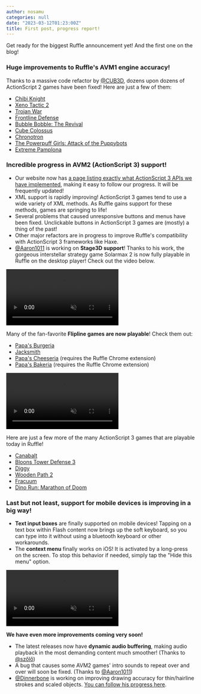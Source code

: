 ```yaml
---
author: nosamu
categories: null
date: "2023-03-12T01:23:00Z"
title: First post, progress report!
---
```

Get ready for the biggest Ruffle announcement yet! And the first one on the blog!

### Huge improvements to Ruffle's AVM1 engine accuracy!
Thanks to a massive code refactor by [@CUB3D](https://github.com/CUB3D/), dozens upon dozens of ActionScript 2 games have been fixed! Here are just a few of them:
- [Chibi Knight](https://www.newgrounds.com/portal/view/526470)
- [Xeno Tactic 2](https://www.newgrounds.com/portal/view/438241/format/flash?emulate=flash)
- [Trojan War](https://www.newgrounds.com/portal/view/604949/format/flash?emulate=flash)
- [Frontline Defense](https://www.kongregate.com/games/kazama_bee/frontline-defense-first-assault)
- [Bubble Bobble: The Revival](https://flasharch.com/en/archive/play/084db17094dc7452f01da0905d7eb516)
- [Cube Colossus](https://www.newgrounds.com/portal/view/507205/format/flash?emulate=flash)
- [Chronotron](https://www.kongregate.com/games/Scarybug/chronotron)
- [The Powerpuff Girls: Attack of the Puppybots](https://flasharch.com/en/archive/play/b93354279e9788b849f83ef78f52cbbb)
- [Extreme Pamplona](https://flasharch.com/en/archive/play/e36aac73914ec8672218317e000615d7)

### Incredible progress in AVM2 (ActionScript 3) support!
- Our website now has [a page listing exactly what ActionScript 3 APIs we have implemented](https://ruffle.rs/avm2.html), making it easy to follow our progress. It will be frequently updated!
- XML support is rapidly improving! ActionScript 3 games tend to use a wide variety of XML methods. As Ruffle gains support for these methods, games are springing to life!
- Several problems that caused unresponsive buttons and menus have been fixed. Unclickable buttons in ActionScript 3 games are (mostly) a thing of the past!
- Other major refactors are in progress to improve Ruffle's compatibility with ActionScript 3 frameworks like Haxe.
- [@Aaron1011](https://github.com/Aaron1011/) is working on **Stage3D support**! Thanks to his work, the gorgeous interstellar strategy game Solarmax 2 is now fully playable in Ruffle on the desktop player! Check out the video below.

<video muted autoplay controls>
    <source src="/assets/2023-03-12-progress-report/ruffle_solarmax2.mp4" type="video/mp4">
</video>

Many of the fan-favorite **Flipline games are now playable**! Check them out:
- [Papa's Burgeria](https://www.kongregate.com/games/FliplineStudios/papas-burgeria)
- [Jacksmith](https://www.kongregate.com/games/FliplineStudios/jacksmith)
- [Papa's Cheeseria](https://www.flipline.com/games/papascheeseria/index.html) (requires the Ruffle Chrome extension)
- [Papa's Bakeria](https://www.flipline.com/games/papasbakeria/index.html) (requires the Ruffle Chrome extension)

<video muted autoplay controls>
    <source src="/assets/2023-03-12-progress-report/ruffle_burgeria.mp4" type="video/mp4">
</video>

Here are just a few more of the many ActionScript 3 games that are playable today in Ruffle!
- [Canabalt](https://www.newgrounds.com/portal/view/510303)
- [Bloons Tower Defense 3](https://www.newgrounds.com/portal/view/463445/format/flash?emulate=flash)
- [Diggy](https://www.kongregate.com/games/Vogd/diggy)
- [Wooden Path 2](https://www.kongregate.com/games/Remivision/wooden-path-2)
- [Fracuum](https://www.newgrounds.com/portal/view/594354)
- [Dino Run: Marathon of Doom](https://www.newgrounds.com/portal/view/566176)

### Last but not least, support for **mobile devices** is improving in a big way!
- **Text input boxes** are finally supported on mobile devices! Tapping on a text box within Flash content now brings up the soft keyboard, so you can type into it without using a bluetooth keyboard or other workarounds.
- The **context menu** finally works on iOS! It is activated by a long-press on the screen. To stop this behavior if needed, simply tap the "Hide this menu" option.

<video muted autoplay controls>
    <source src="/assets/2023-03-12-progress-report/Ruffle_Kongregate_Pizzeria_iPhone.mov" type="video/mp4">
</video>

**We have even more improvements coming very soon!**
- The latest releases now have **dynamic audio buffering**, making audio playback in the most demanding content much smoother! (Thanks to [@szőlő](https://github.com/torokati44/))
- A bug that causes some AVM2 games' intro sounds to repeat over and over will soon be fixed. (Thanks to [@Aaron1011](https://github.com/Aaron1011/))
- [@Dinnerbone](https://github.com/Dinnerbone/) is working on improving drawing accuracy for thin/hairline strokes and scaled objects. [You can follow his progress here](https://github.com/ruffle-rs/ruffle/pull/9981).
